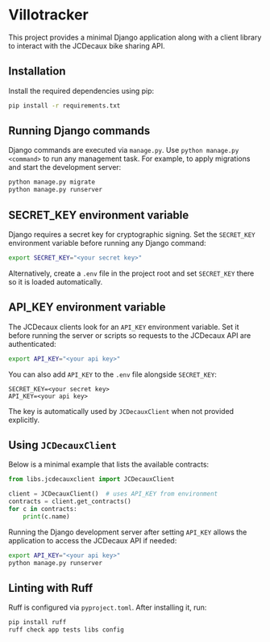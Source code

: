 # Villotracker

This project provides a minimal Django application along with a client library to interact with the JCDecaux bike sharing API.

## Installation

Install the required dependencies using pip:

```bash
pip install -r requirements.txt
```

## Running Django commands

Django commands are executed via `manage.py`. Use `python manage.py <command>` to run any management task. For example, to apply migrations and start the development server:

```bash
python manage.py migrate
python manage.py runserver
```

## SECRET_KEY environment variable

Django requires a secret key for cryptographic signing. Set the `SECRET_KEY`
environment variable before running any Django command:

```bash
export SECRET_KEY="<your secret key>"
```

Alternatively, create a `.env` file in the project root and set `SECRET_KEY`
there so it is loaded automatically.

## API_KEY environment variable

The JCDecaux clients look for an `API_KEY` environment variable. Set it before running the server or scripts so requests to the JCDecaux API are authenticated:

```bash
export API_KEY="<your api key>"
```

You can also add `API_KEY` to the `.env` file alongside `SECRET_KEY`:

```text
SECRET_KEY=<your secret key>
API_KEY=<your api key>
```

The key is automatically used by `JCDecauxClient` when not provided explicitly.

## Using `JCDecauxClient`

Below is a minimal example that lists the available contracts:

```python
from libs.jcdecauxclient import JCDecauxClient

client = JCDecauxClient()  # uses API_KEY from environment
contracts = client.get_contracts()
for c in contracts:
    print(c.name)
```

Running the Django development server after setting `API_KEY` allows the application to access the JCDecaux API if needed:

```bash
export API_KEY="<your api key>"
python manage.py runserver
```

## Linting with Ruff

Ruff is configured via `pyproject.toml`. After installing it, run:

```bash
pip install ruff
ruff check app tests libs config
```
